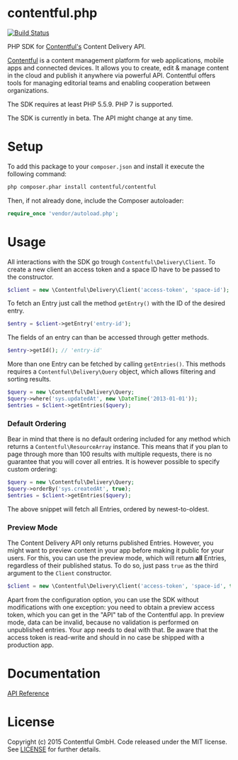 contentful.php
===============

[![Build Status](https://travis-ci.org/contentful/contentful.php.svg)](https://travis-ci.org/contentful/contentful.php)

PHP SDK for [Contentful's][1] Content Delivery API.

[Contentful][1] is a content management platform for web applications, mobile apps and connected devices. It allows you to create, edit & manage content in the cloud and publish it anywhere via powerful API. Contentful offers tools for managing editorial teams and enabling cooperation between organizations.

The SDK requires at least PHP 5.5.9. PHP 7 is supported.

The SDK is currently in beta. The API might change at any time. 

Setup
=====

To add this package to your `composer.json` and install it execute the following command:

```bash
php composer.phar install contentful/contentful
````

Then, if not already done, include the Composer autoloader:

```php
require_once 'vendor/autoload.php';
```

Usage
=====

All interactions with the SDK go trough `Contentful\Delivery\Client`. To create a new client an access token and a space ID have to be passed to the constructor.

```php
$client = new \Contentful\Delivery\Client('access-token', 'space-id');
```

To fetch an Entry just call the method `getEntry()` with the ID of the desired entry.

```php
$entry = $client->getEntry('entry-id');
```

The fields of an entry can than be accessed through getter methods.

```php
$entry->getId(); // 'entry-id'
```

More than one Entry can be fetched by calling `getEntries()`. This methods requires a `Contentful\Delivery\Query` object, which allows filtering and sorting results.

```php
$query = new \Contentful\Delivery\Query;
$query->where('sys.updatedAt', new \DateTime('2013-01-01'));
$entries = $client->getEntries($query);
```

### Default Ordering

Bear in mind that there is no default ordering included for any method which returns a `Contentful\ResourceArray` instance. This means that if you plan to page through more than 100 results with multiple requests, there is no guarantee that you will cover all entries. It is however possible to specify custom ordering:

```php
$query = new \Contentful\Delivery\Query;
$query->orderBy('sys.createdAt', true);
$entries = $client->getEntries($query);
```

The above snippet will fetch all Entries, ordered by newest-to-oldest.

### Preview Mode

The Content Delivery API only returns published Entries. However, you might want to preview content in your app before making it public for your users. For this, you can use the preview mode, which will return **all** Entries, regardless of their published status. To do so, just pass `true` as the third argument to the `Client` constructor.

```php
$client = new \Contentful\Delivery\Client('access-token', 'space-id', true);
```

Apart from the configuration option, you can use the SDK without modifications with one exception: you need to obtain a preview access token, which you can get in the "API" tab of the Contentful app. In preview mode, data can be invalid, because no validation is performed on unpublished entries. Your app needs to deal with that. Be aware that the access token is read-write and should in no case be shipped with a production app.


Documentation
=============

[API Reference][3]

License
=======

Copyright (c) 2015 Contentful GmbH. Code released under the MIT license. See [LICENSE][2] for further details.

 [1]: https://www.contentful.com
 [2]: LICENSE
 [3]: http://contentful.github.io/contentful.php/api/

